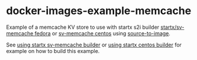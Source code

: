 # docker-images-example-memcache

Example of a memcache KV store to use with startx s2i builder [startx/sv-memcache fedora](https://hub.docker.com/r/startx/sv-memcache) or [sv-memcache centos](https://hub.docker.com/r/startx/sv-memcache) using [source-to-image](https://github.com/openshift/source-to-image).

See [using startx sv-memcache builder](https://github.com/startxfr/docker-images/blob/master/Services/memcache/README.md#using-this-image-as-s2i-builder) or  [using startx centos builder](https://github.com/startxfr/docker-images/blob/centos7/Services/memcache/README.md#using-this-image-as-s2i-builder) for example on how to build this example.